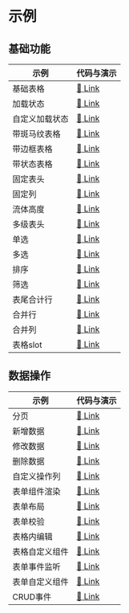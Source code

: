 # 示例

## 基础功能

| 示例 | 代码与演示 |
| --- | --- |
| 基础表格 | [:link: Link](https://d2.pub/d2-admin/preview/#/demo/d2-crud/demo1) |
| 加载状态 | [:link: Link](https://d2.pub/d2-admin/preview/#/demo/d2-crud/demo27) |
| 自定义加载状态 | [:link: Link](https://d2.pub/d2-admin/preview/#/demo/d2-crud/demo28) |
| 带斑马纹表格 | [:link: Link](https://d2.pub/d2-admin/preview/#/demo/d2-crud/demo2) |
| 带边框表格 | [:link: Link](https://d2.pub/d2-admin/preview/#/demo/d2-crud/demo3) |
| 带状态表格 | [:link: Link](https://d2.pub/d2-admin/preview/#/demo/d2-crud/demo4) |
| 固定表头 | [:link: Link](https://d2.pub/d2-admin/preview/#/demo/d2-crud/demo5) |
| 固定列 | [:link: Link](https://d2.pub/d2-admin/preview/#/demo/d2-crud/demo6) |
| 流体高度 | [:link: Link](https://d2.pub/d2-admin/preview/#/demo/d2-crud/demo7) |
| 多级表头 | [:link: Link](https://d2.pub/d2-admin/preview/#/demo/d2-crud/demo8) |
| 单选 | [:link: Link](https://d2.pub/d2-admin/preview/#/demo/d2-crud/demo9) |
| 多选 | [:link: Link](https://d2.pub/d2-admin/preview/#/demo/d2-crud/demo10) |
| 排序 | [:link: Link](https://d2.pub/d2-admin/preview/#/demo/d2-crud/demo11) |
| 筛选 | [:link: Link](https://d2.pub/d2-admin/preview/#/demo/d2-crud/demo12) |
| 表尾合计行 | [:link: Link](https://d2.pub/d2-admin/preview/#/demo/d2-crud/demo13) |
| 合并行 | [:link: Link](https://d2.pub/d2-admin/preview/#/demo/d2-crud/demo14) |
| 合并列 | [:link: Link](https://d2.pub/d2-admin/preview/#/demo/d2-crud/demo15) |
| 表格slot | [:link: Link](https://d2.pub/d2-admin/preview/#/demo/d2-crud/demo24) |

## 数据操作

| 示例 | 代码与演示 |
| --- | --- |
| 分页 | [:link: Link](https://d2.pub/d2-admin/preview/#/demo/d2-crud/demo29) |
| 新增数据 | [:link: Link](https://d2.pub/d2-admin/preview/#/demo/d2-crud/demo16) |
| 修改数据 | [:link: Link](https://d2.pub/d2-admin/preview/#/demo/d2-crud/demo17) |
| 删除数据 | [:link: Link](https://d2.pub/d2-admin/preview/#/demo/d2-crud/demo18) |
| 自定义操作列 | [:link: Link](https://d2.pub/d2-admin/preview/#/demo/d2-crud/demo19) |
| 表单组件渲染 | [:link: Link](https://d2.pub/d2-admin/preview/#/demo/d2-crud/demo20) |
| 表单布局 | [:link: Link](https://d2.pub/d2-admin/preview/#/demo/d2-crud/demo21) |
| 表单校验 | [:link: Link](https://d2.pub/d2-admin/preview/#/demo/d2-crud/demo22) |
| 表格内编辑 | [:link: Link](https://d2.pub/d2-admin/preview/#/demo/d2-crud/demo23) |
| 表格自定义组件 | [:link: Link](https://d2.pub/d2-admin/preview/#/demo/d2-crud/demo25) |
| 表单事件监听 | [:link: Link](https://d2.pub/d2-admin/preview/#/demo/d2-crud/demo30) |
| 表单自定义组件 | [:link: Link](https://d2.pub/d2-admin/preview/#/demo/d2-crud/demo26) |
| CRUD事件 | [:link: Link](https://d2.pub/d2-admin/preview/#/demo/d2-crud/demo31) |
